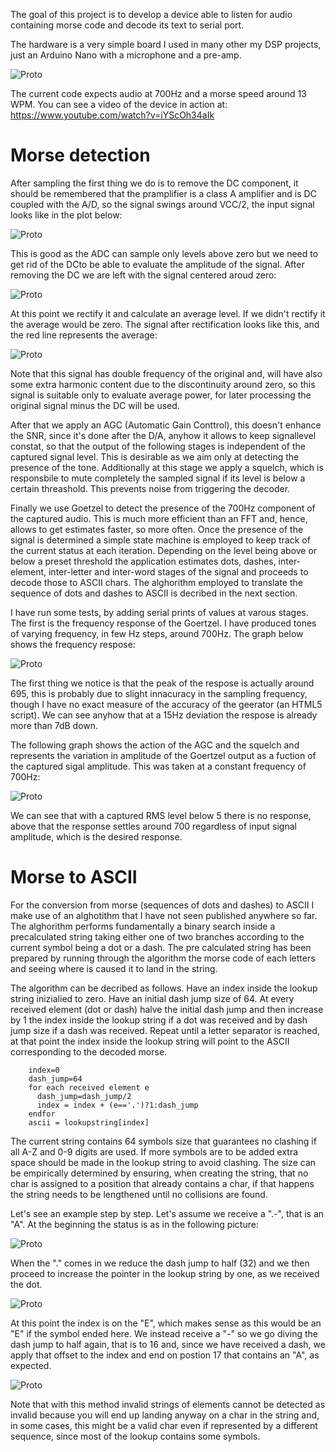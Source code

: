 The goal of this project is to develop a device able to listen for audio containing morse code and decode its text to serial port.

The hardware is a very simple board I used in many other my DSP projects, just an Arduino Nano with a microphone and a pre-amp.

![Proto](documentation/proto.png)

The current code expects audio at 700Hz and a morse speed around 13 WPM. You can see a video of the device in action at: https://www.youtube.com/watch?v=iYScOh34aIk

Morse detection
=============

After sampling the first thing we do is to remove the DC component, it should be remembered that the pramplifier is a class A amplifier and is DC coupled with the A/D, so the signal swings around VCC/2, the input signal looks like in the plot below:

![Proto](documentation/input1.png)

This is good as the ADC can sample only levels above zero but we need to get rid of the DCto be able to evaluate the amplitude of the signal. After removing the DC we are left with the signal centered aroud zero:

![Proto](documentation/input2.png)

At this point we rectify it and calculate an average level. If we didn't rectify it the average would be zero. The signal after rectification looks like this, and the red line represents the average:

![Proto](documentation/input3.png)

Note that this signal has double frequency of the original and, will have also some extra harmonic content due to the discontinuity around zero, so this signal is suitable only to evaluate average power, for later processing the original signal minus the DC will be used.

After that we apply an AGC (Automatic Gain Conttrol), this doesn't enhance the SNR, since it's done after the D/A, anyhow it allows to keep signallevel constat, so that the output of the following stages is independent of the captured signal level. This is desirable as we aim only at detecting the presence of the tone. Additionally at this stage we apply a squelch, which is responsbile to mute completely the sampled signal if its level is below a certain threashold. This prevents noise from triggering the decoder.

Finally we use Goetzel to detect the presence of the 700Hz component of the captured audio. This is much more efficient than an FFT and, hence, allows to get estimates faster, so more often.  Once the presence of the signal is determined a simple state machine is employed to keep track of the current status at each iteration. Depending on the level being above or below a preset threshold the application estimates dots, dashes, inter-element, inter-letter and inter-word stages of the signal and proceeds to decode those to ASCII chars. The alghorithm employed to translate the sequence of dots and dashes to ASCII is decribed in the next section.

I have run some tests, by adding serial prints of values at varous stages. The first is the frequency response of the Goertzel. I have produced tones of varying frequency, in few Hz steps, around 700Hz. The graph below shows the frequency respose:

![Proto](documentation/freqResp.png)

The first thing we notice is that the peak of the respose is actually around 695, this is probably due to slight innacuracy in the sampling frequency, though I have no exact measure of the accuracy of the geerator (an HTML5 script). We can see anyhow that at a 15Hz deviation the respose is already more than 7dB down.

The following graph shows the action of the AGC and the squelch and represents the variation in amplitude of the Goertzel output as a fuction of the captured sigal amplitude. This was taken at a constant frequency of 700Hz:

![Proto](documentation/signalRejection.png)

We can see that with a captured RMS level below 5 there is no response, above that the response settles around 700 regardless of input signal amplitude, which is the desired response. 


Morse to ASCII
============

For the conversion from morse (sequences of dots and dashes) to ASCII I make use of an alghotithm that I have not seen published anywhere so far. The alghorithm performs fundamentally a binary search inside a precalculated string taking either one of two branches according to the current symbol being a dot or a dash. The pre calculated string has been prepared by running through the algorithm the morse code of each letters and seeing where is caused it to land in the string.

The algorithm can be decribed as follows. Have an index inside the lookup string inizialied to zero. Have an initial dash jump size of 64. At every received element (dot or dash) halve the initial dash jump and then increase by 1 the index inside the lookup string if a dot was received and by dash jump size if a dash was received. Repeat until a letter separator is reached, at that point the index inside the lookup string will point to the ASCII corresponding to the decoded morse.

        index=0
        dash_jump=64
        for each received element e
          dash_jump=dash_jump/2
          index = index + (e=='.')?1:dash_jump
        endfor
        ascii = lookupstring[index]
  
The current string contains 64 symbols size that guarantees no clashing if all A-Z and 0-9 digits are used. If more symbols are to be added extra space should be made in the lookup string to avoid clashing. The size can be empirically determined by ensuring, when creating the string, that no char is assigned to a position that already contains a char, if that happens the string needs to be lengthened until no collisions are found.

Let's see an example step by step. Let's assume we receive a ".-", that is an "A". At the beginning the status is as in the following picture:

![Proto](documentation/step1.png)

When the "." comes in we reduce the dash jump to half (32) and we then proceed to increase the pointer in the lookup string by one, as we received the dot.

![Proto](documentation/step2.png)

At this point the index is on the "E", which makes sense as this would be an "E" if the symbol ended here. We instead receive a "-" so we go diving the dash jump to half again, that is to 16 and, since we have received a dash, we apply that offset to the index and end on postion 17 that contains an "A", as expected.

![Proto](documentation/step3.png)

Note that with this method invalid strings of elements cannot be detected as invalid because you will end up landing anyway on a char in the string and, in some cases, this might be a valid char even if represented by a different sequence, since most of the lookup contains some symbols.
